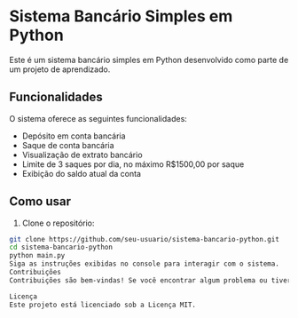 # Sistema Bancário Simples em Python

Este é um sistema bancário simples em Python desenvolvido como parte de um projeto de aprendizado.

## Funcionalidades

O sistema oferece as seguintes funcionalidades:

- Depósito em conta bancária
- Saque de conta bancária
- Visualização de extrato bancário
- Limite de 3 saques por dia, no máximo R$1500,00 por saque
- Exibição do saldo atual da conta

## Como usar

1. Clone o repositório:

```bash
git clone https://github.com/seu-usuario/sistema-bancario-python.git
cd sistema-bancario-python
python main.py
Siga as instruções exibidas no console para interagir com o sistema.
Contribuições
Contribuições são bem-vindas! Se você encontrar algum problema ou tiver sugestões de melhorias, sinta-se à vontade para abrir uma issue ou enviar um pull request.

Licença
Este projeto está licenciado sob a Licença MIT.


